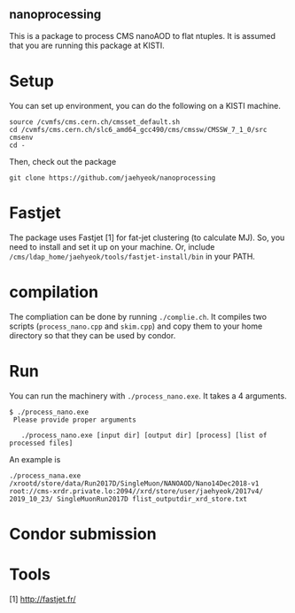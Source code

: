 nanoprocessing
---------------
This is a package to process CMS nanoAOD to flat ntuples. It is assumed that you are running this package at KISTI. 

# Setup
You can set up environment, you can do the following on a KISTI machine. 
```
source /cvmfs/cms.cern.ch/cmsset_default.sh
cd /cvmfs/cms.cern.ch/slc6_amd64_gcc490/cms/cmssw/CMSSW_7_1_0/src
cmsenv
cd -
```
Then, check out the package 
```
git clone https://github.com/jaehyeok/nanoprocessing
```

# Fastjet 
The package uses Fastjet [1] for fat-jet clustering (to calculate MJ). So, you need to install and set it up on your machine. Or, include `/cms/ldap_home/jaehyeok/tools/fastjet-install/bin` in your PATH.   

# compilation
The compliation can be done by running `./complie.ch`. It compiles two scripts (`process_nano.cpp` and `skim.cpp`) and copy them to your home directory so that they can be used by condor. 

# Run 
You can run the machinery with `./process_nano.exe`. It takes a 4 arguments. 
```
$ ./process_nano.exe
 Please provide proper arguments

   ./process_nano.exe [input dir] [output dir] [process] [list of processed files]
```
An example is 
```
./process_nana.exe /xrootd/store/data/Run2017D/SingleMuon/NANOAOD/Nano14Dec2018-v1 root://cms-xrdr.private.lo:2094//xrd/store/user/jaehyeok/2017v4/   2019_10_23/ SingleMuonRun2017D flist_outputdir_xrd_store.txt
```
# Condor submission 


# Tools


[1] http://fastjet.fr/

